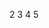 
2
3
4
5
<form>
<math><mtext>
</form><form>
<mglyph>
<style></math><img src onerror=alert(1)>
abc testing